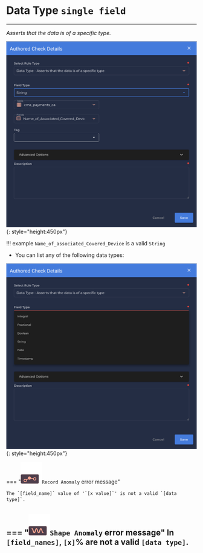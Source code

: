 # Data Type <spam id='single-field'>`single field`</spam>

---

*Asserts that the data is of a specific type.*

![Screenshot](../assets/checks/rule-types/data-type-check.png){: style="height:450px"}

!!! example
    `Name_of_associated_Covered_Device` is a valid `String`

* You can list any of the following data types:

![Screenshot](../assets/checks/rule-types/list-all-data-types-check.png){: style="height:450px"}

=== "![Screenshot](../assets/checks/rule-types/icons/icon-record-anomaly-dark.svg)`Record Anomaly` error message"

    The `[field_name]` value of '`[x value]`' is not a valid `[data type]`.

=== "![Screenshot](../assets/checks/rule-types/icons/icon-shape-anomaly-dark.svg)`Shape Anomaly` error message"
    In `[field_names]`, `[x]`% are not a valid `[data type]`.
---